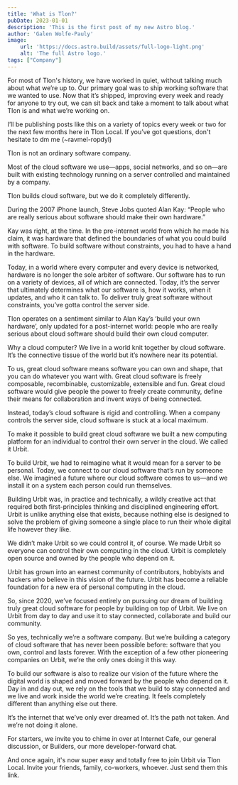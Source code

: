 ```yaml
---
title: 'What is Tlon?'
pubDate: 2023-01-01
description: 'This is the first post of my new Astro blog.'
author: 'Galen Wolfe-Pauly'
image:
    url: 'https://docs.astro.build/assets/full-logo-light.png' 
    alt: 'The full Astro logo.'
tags: ["Company"]
---
```


For most of Tlon's history, we have worked in quiet, without talking much about what we’re up to. Our primary goal was to ship working software that we wanted to use. Now that it’s shipped, improving every week and ready for anyone to try out, we can sit back and take a moment to talk about what Tlon is and what we’re working on. 

I’ll be publishing posts like this on a variety of topics every week or two for the next few months here in Tlon Local. If you’ve got questions, don't hesitate to dm me (~ravmel-ropdyl)


Tlon is not an ordinary software company. 

Most of the cloud software we use—apps, social networks, and so on—are built with existing technology running on a server controlled and maintained by a company.

Tlon builds cloud software, but we do it completely differently.

During the 2007 iPhone launch, Steve Jobs quoted Alan Kay: “People who are really serious about software should make their own hardware.” 

Kay was right, at the time. In the pre-internet world from which he made his claim, it was hardware that defined the boundaries of what you could build with software. To build software without constraints, you had to have a hand in the hardware. 

Today, in a world where every computer and every device is networked, hardware is no longer the sole arbiter of software. Our software has to run on a variety of devices, all of which are connected. Today, it’s the server that ultimately determines what our software is, how it works, when it updates, and who it can talk to. To deliver truly great software without constraints, you’ve gotta control the server side. 

Tlon operates on a sentiment similar to Alan Kay’s ‘build your own hardware’, only updated for a post-internet world: people who are really serious about cloud software should build their own cloud computer. 

Why a cloud computer? We live in a world knit together by cloud software. It’s the connective tissue of the world but it’s nowhere near its potential. 

To us, great cloud software means software you can own and shape, that you can do whatever you want with. Great cloud software is freely composable, recombinable, customizable, extensible and fun. Great cloud software would give people the power to freely create community, define their means for collaboration and invent ways of being connected. 

Instead, today’s cloud software is rigid and controlling. When a company controls the server side, cloud software is stuck at a local maximum. 

To make it possible to build great cloud software we built a new computing platform for an individual to control their own server in the cloud. We called it Urbit. 

To build Urbit, we had to reimagine what it would mean for a server to be personal. Today, we connect to our cloud software that’s run by someone else. We imagined a future where our cloud software comes to us—and we install it on a system each person could run themselves. 

Building Urbit was, in practice and technically, a wildly creative act that required both first-principles thinking and disciplined engineering effort. Urbit is unlike anything else that exists, because nothing else is designed to solve the problem of giving someone a single place to run their whole digital life however they like.

We didn’t make Urbit so we could control it, of course. We made Urbit so everyone can control their own computing in the cloud. Urbit is completely open source and owned by the people who depend on it. 

Urbit has grown into an earnest community of contributors, hobbyists and hackers who believe in this vision of the future. Urbit has become a reliable foundation for a new era of personal computing in the cloud. 

So, since 2020, we’ve focused entirely on pursuing our dream of building truly great cloud software for people by building on top of Urbit. We live on Urbit from day to day and use it to stay connected, collaborate and build our community. 

So yes, technically we’re a software company. But we’re building a category of cloud software that has never been possible before: software that you own, control and lasts forever. With the exception of a few other pioneering companies on Urbit, we’re the only ones doing it this way.

To build our software is also to realize our vision of the future where the digital world is shaped and moved forward by the people who depend on it. Day in and day out, we rely on the tools that we build to stay connected and we live and work inside the world we’re creating. It feels completely different than anything else out there.

It’s the internet that we’ve only ever dreamed of. It’s the path not taken. And we’re not doing it alone.

For starters, we invite you to chime in over at Internet Cafe, our general discussion, or Builders, our more developer-forward chat.

And once again, it's now super easy and totally free to join Urbit via Tlon Local. Invite your friends, family, co-workers, whoever. Just send them this link.